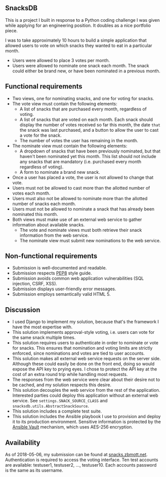 SnacksDB
---
This is a project I built in response to a Python coding challenge I was given while applying for an engineering position. It doubles as a nice portfolio piece.

I was to take approximately 10 hours to build a simple application that allowed users to vote on which snacks they wanted to eat in a particular month.
- Users were allowed to place 3 votes per month.
- Users were allowed to nominate one snack each month. The snack could either be brand new, or have been nominated in a previous month.

Functional requirements
---
- Two views, one for nominating snacks, and one for voting for snacks.
- The vote view must contain the following elements:
  - A list of snacks that are purchased every month, regardless of voting.
  - A list of snacks that are voted on each month. Each snack should display the number of votes received so far this month, the date ``that`` the snack was last purchased, and a button to allow the user to cast a vote for the snack.
  - The number of votes the user has remaining in the month.
- The nominate view must contain the following elements:
  - A dropdown of snacks that have been previously nominated, but that haven't been nominated yet this month. This list should not include any snacks that are mandatory (i.e. purchased every month regardless of voting).
  - A form to nominate a brand new snack.
- Once a user has placed a vote, the user is not allowed to change that vote.
- Users must not be allowed to cast more than the allotted number of votes each month.
- Users must also not be allowed to nominate more than the allotted number of snacks each month.
- Users must not be allowed to nominate a snack that has already been nominated this month.
- Both views must make use of an external web service to gather information about available snacks.
  - The vote and nominate views must both retrieve their snack information from the web service.
  - The nominate view must submit new nominations to the web service.

Non-functional requirements
---
- Submission is well-documented and readable.
- Submission respects [PEP8](https://www.python.org/dev/peps/pep-0008/) style guide.
- Submission avoids common web application vulnerabilities (SQL injection, CSRF, XSS).
- Submission displays user-friendly error messages.
- Submission employs semantically valid HTML 5.

Discussion
---
- I used Django to implement my solution, because that's the framework I have the most expertise with.
- This solution implements approval-style voting, i.e. users can vote for the same snack multiple times.
- This solution requires users to authenticate in order to nominate or vote for snacks. This ensures that nomination and voting limits are strictly enforced, since nominations and votes are tied to user accounts.
- This solution makes all external web service requests on the server side. Although these could easily be done on the front end, doing so would expose the API key to prying eyes. I chose to protect the API key at the cost of an extra round trip while handling most requests.
- The responses from the web service were clear about their desire not to be cached, and my solution respects this desire.
- This solution decouples the web service from the rest of the application. Interested parties could deploy this application without an external web service. See ``settings.SNACK_SOURCE_CLASS`` and ``snacksdb.utils.AbstractSnackSource``.
- This solution includes a complete test suite.
- This solution includes the Ansible playbook I use to provision and deploy it to its production environment. Sensitive information is protected by the [Ansible Vault](http://docs.ansible.com/ansible/2.5/user_guide/vault.html) mechanism, which uses AES-256 encryption.

Availability
---
As of 2018-05-06, my submission can be found at [snacks.zbmott.net](http://snacks.zbmott.net). Authentication is required to access the voting interface. Ten test accounts are available:
testuser1, testuser2, ..., testuser10. Each accounts password is the same as its username.
